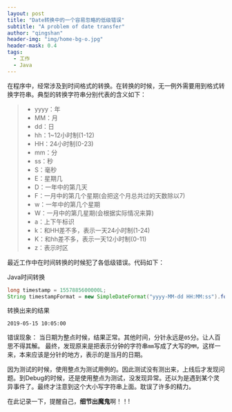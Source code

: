 ```yaml
---
layout: post
title: "Date转换中的一个容易忽略的低级错误"
subtitle: "A problem of date transfer"
author: "qingshan"
header-img: "img/home-bg-o.jpg"
header-mask: 0.4
tags:
  - 工作
  - Java
---
```


在程序中，经常涉及到时间格式的转换。在转换的时候，无一例外需要用到格式转换字符串。典型的转换字符串分别代表的含义如下：

>* yyyy：年
>* MM：月
>* dd：日
>* hh：1~12小时制(1-12)
>* HH：24小时制(0-23)
>* mm：分
>* ss：秒
>* S：毫秒
>* E：星期几
>* D：一年中的第几天
>* F：一月中的第几个星期(会把这个月总共过的天数除以7)
>* w：一年中的第几个星期
>* W：一月中的第几星期(会根据实际情况来算)
>* a：上下午标识
>* k：和HH差不多，表示一天24小时制(1-24)
>* K：和hh差不多，表示一天12小时制(0-11)
>* z：表示时区

最近工作中在时间转换的时候犯了各低级错误。代码如下：

Java时间转换
```java
long timestamp = 1557885600000L;
String timestampFormat = new SimpleDateFormat("yyyy-MM-dd HH:MM:ss").format(new Date(timestamp));
```
转换出来的结果
```shell
2019-05-15 10:05:00
```

错误现象：
当日期为整点时候，结果正常。其他时间，分针永远是`05`分。让人百思不得其解。
最终，发现原来是把表示分钟的字符串`mm`写成了大写的`MM`，这样一来，本来应该是分针的地方，表示的是当月的日期。

因为测试的时候，使用整点为测试用例的。因此测试没有测出来，上线后才发现问题。到Debug的时候，还是使用整点为测试，没发现异常。还以为是遇到某个灵异事件了。最终才注意到这个大小写字符串上面。耽误了许多的精力。

在此记录一下，提醒自己，**细节出魔鬼**啊！！!


